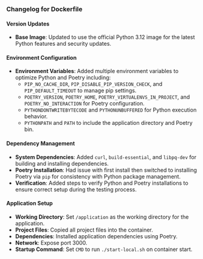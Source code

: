 ### Changelog for Dockerfile

#### Version Updates
- **Base Image**: Updated to use the official Python 3.12 image for the latest Python features and security updates.

#### Environment Configuration
- **Environment Variables**: Added multiple environment variables to optimize Python and Poetry including:
  - `PIP_NO_CACHE_DIR`, `PIP_DISABLE_PIP_VERSION_CHECK`, and `PIP_DEFAULT_TIMEOUT` to manage pip settings.
  - `POETRY_VERSION`, `POETRY_HOME`, `POETRY_VIRTUALENVS_IN_PROJECT`, and `POETRY_NO_INTERACTION` for Poetry configuration.
  - `PYTHONDONTWRITEBYTECODE` and `PYTHONUNBUFFERED` for Python execution behavior.
  - `PYTHONPATH` and `PATH` to include the application directory and Poetry bin.

#### Dependency Management
- **System Dependencies**: Added `curl`, `build-essential`, and `libpq-dev` for building and installing dependencies.
- **Poetry Installation**: Had issue with first install then switched to installing Poetry via `pip` for consistency with Python package management.
- **Verification**: Added steps to verify Python and Poetry installations to ensure correct setup during the testing process.

#### Application Setup
- **Working Directory**: Set `/application` as the working directory for the application.
- **Project Files**: Copied all project files into the container.
- **Dependencies**: Installed application dependencies using Poetry.
- **Network**: Expose port 3000.
- **Startup Command**: Set `CMD` to run `./start-local.sh` on container start.

